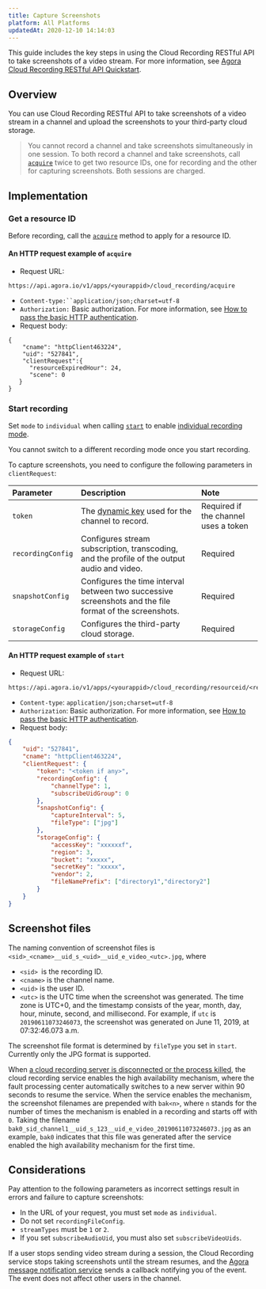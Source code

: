 ```yaml
---
title: Capture Screenshots
platform: All Platforms
updatedAt: 2020-12-10 14:14:03
---
```

This guide includes the key steps in using the Cloud Recording RESTful API to take screenshots of a video stream. For more information, see [Agora Cloud Recording RESTful API Quickstart](https://docs.agora.io/en/cloud-recording/cloud_recording_rest).

## Overview

You can use Cloud Recording RESTful API to take screenshots of a video stream in a channel and upload the screenshots to your third-party cloud storage.

> You cannot record a channel and take screenshots simultaneously in one session. To both record a channel and take screenshots, call [`acquire`](https://docs.agora.io/en/cloud-recording/cloud_recording_api_rest?platform=RESTful#acquire) twice to get two resource IDs, one for recording and the other for capturing screenshots. Both sessions are charged.



## Implementation

### Get a resource ID

Before recording, call the [`acquire`](https://docs.agora.io/en/cloud-recording/cloud_recording_api_rest?platform=RESTful#acquire) method to apply for a resource ID.

#### An HTTP request example of `acquire`

- Request URL: 
```
https://api.agora.io/v1/apps/<yourappid>/cloud_recording/acquire
```
- `Content-type:``application/json;charset=utf-8`
- `Authorization:` Basic authorization. For more information, see [How to pass the basic HTTP authentication](https://docs.agora.io/en/faq/restful_authentication).
- Request body:
```
{
    "cname": "httpClient463224",
    "uid": "527841",
    "clientRequest":{
      "resourceExpiredHour": 24,
      "scene": 0
   }
}
```

### Start recording

Set `mode` to `individual` when calling [`start`](https://docs.agora.io/en/cloud-recording/cloud_recording_api_rest?platform=RESTful#start) to enable [individual recording mode](https://docs.agora.io/en/Agora%20Platform/individual_recording_mode).

<div class="alert note">
You cannot switch to a different recording mode once you start recording.</div>

To capture screenshots, you need to configure the following parameters in `clientRequest`:

| Parameter         | Description                                                  | Note                                 |
| :---------------- | :----------------------------------------------------------- | :----------------------------------- |
| `token`           | The <a href="https://docs.agora.io/en/AgoraPlatform/terms?platform=AllPlatforms#token">dynamic key</a> used for the channel to record. | Required if the channel uses a token |
| `recordingConfig` | Configures stream subscription, transcoding, and the profile of the output audio and video. | Required                             |
| `snapshotConfig`  | Configures the time interval between two successive screenshots and the file format of the screenshots. | Required                             |
| `storageConfig`   | Configures the third-party cloud storage.                    | Required                             |



#### An HTTP request example of `start`

- Request URL:
```
https://api.agora.io/v1/apps/<yourappid>/cloud_recording/resourceid/<resourceid>/mode/individual/start
```
- `Content-type`: `application/json;charset=utf-8`
- `Authorization`: Basic authorization. For more information, see [How to pass the basic HTTP authentication](https://docs.agora.io/en/faq/restful_authentication).
- Request body:
```json
{
    "uid": "527841",
    "cname": "httpClient463224",
    "clientRequest": {
        "token": "<token if any>",
        "recordingConfig": {
            "channelType": 1,
            "subscribeUidGroup": 0
        },
        "snapshotConfig": {
            "captureInterval": 5,
            "fileType": ["jpg"]
        },
        "storageConfig": {
            "accessKey": "xxxxxxf",
            "region": 3,
            "bucket": "xxxxx",
            "secretKey": "xxxxx",
            "vendor": 2,
            "fileNamePrefix": ["directory1","directory2"]
        }
    }
}
```



## Screenshot files

The naming convention of screenshot files is `<sid>_<cname>__uid_s_<uid>__uid_e_video_<utc>.jpg`, where

- `<sid> `is the recording ID.
- `<cname>` is the channel name.
- `<uid>` is the user ID.
- `<utc>` is the UTC time when the screenshot was generated. The time zone is UTC+0, and the timestamp consists of the year, month, day, hour, minute, second, and millisecond. For example, if `utc` is `20190611073246073`, the screenshot was generated on June 11, 2019, at 07:32:46.073 a.m.

The screenshot file format is determined by `fileType` you set in `start`. Currently only the JPG format is supported.

When [a cloud recording server is disconnected or the process killed](https://docs.agora.io/en/faq/high-availability), the cloud recording service enables the high availability mechanism, where the fault processing center automatically switches to a new server within 90 seconds to resume the service. When the service enables the mechanism, the screenshot filenames are prepended with `bak<n>`, where `n` stands for the number of times the mechanism is enabled in a recording and starts off with `0`. Taking the filename `bak0_sid_channel1__uid_s_123__uid_e_video_20190611073246073.jpg` as an example, `bak0` indicates that this file was generated after the service enabled the high availability mechanism for the first time.

## Considerations

Pay attention to the following parameters as incorrect settings result in errors and failure to capture screenshots:

- In the URL of your request, you must set `mode` as `individual`.
- Do not set `recordingFileConfig`.
- `streamTypes` must be `1` or `2`.
- If you set `subscribeAudioUid`, you must also set `subscribeVideoUids`.

If a user stops sending video stream during a session, the Cloud Recording service stops taking screenshots until the stream resumes, and the [Agora message notification service](https://docs.agora.io/en/cloud-recording/cloud_recording_callback_rest) sends a callback notifying you of the event. The event does not affect other users in the channel.